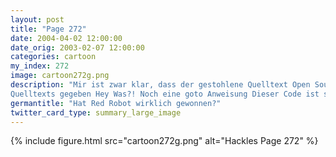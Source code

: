 ```yaml
---
layout: post
title: "Page 272"
date: 2004-04-02 12:00:00
date_orig: 2003-02-07 12:00:00
categories: cartoon
my_index: 272
image: cartoon272g.png
description: "Mir ist zwar klar, dass der gestohlene Quelltext Open Source ist ... aber hast du keine Angst, dass er etwas \"böses\" damit machen könnte Keine Angst, Katrina. Ich hab im Prestons Teil des
Quelltexts gegeben Hey Was?! Noch eine goto Anweisung Dieser Code ist schrecklich Preston Hackles Katrina Vittles"
germantitle: "Hat Red Robot wirklich gewonnen?"
twitter_card_type: summary_large_image
---
```


{% include figure.html src="cartoon272g.png" alt="Hackles Page 272"  %}
